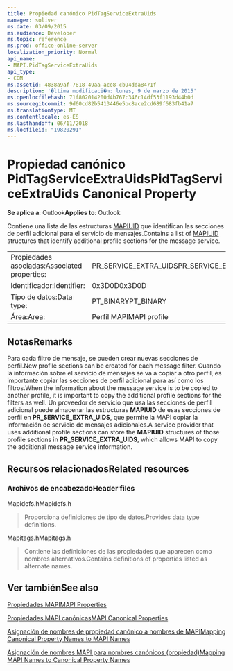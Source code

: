 ```yaml
---
title: Propiedad canónico PidTagServiceExtraUids
manager: soliver
ms.date: 03/09/2015
ms.audience: Developer
ms.topic: reference
ms.prod: office-online-server
localization_priority: Normal
api_name:
- MAPI.PidTagServiceExtraUids
api_type:
- COM
ms.assetid: 4838a9af-7818-49aa-ace8-cb94dda8471f
description: '�ltima modificaci�n: lunes, 9 de marzo de 2015'
ms.openlocfilehash: 71f802014200d4b767c346c14df53f1193d44b0d
ms.sourcegitcommit: 9d60cd82b5413446e5bc8ace2cd689f683fb41a7
ms.translationtype: MT
ms.contentlocale: es-ES
ms.lasthandoff: 06/11/2018
ms.locfileid: "19820291"
---
```

# <a name="pidtagserviceextrauids-canonical-property"></a><span data-ttu-id="a1f9e-103">Propiedad canónico PidTagServiceExtraUids</span><span class="sxs-lookup"><span data-stu-id="a1f9e-103">PidTagServiceExtraUids Canonical Property</span></span>

  
  
<span data-ttu-id="a1f9e-104">**Se aplica a**: Outlook</span><span class="sxs-lookup"><span data-stu-id="a1f9e-104">**Applies to**: Outlook</span></span> 
  
<span data-ttu-id="a1f9e-105">Contiene una lista de las estructuras [MAPIUID](mapiuid.md) que identifican las secciones de perfil adicional para el servicio de mensajes.</span><span class="sxs-lookup"><span data-stu-id="a1f9e-105">Contains a list of [MAPIUID](mapiuid.md) structures that identify additional profile sections for the message service.</span></span> 
  
|||
|:-----|:-----|
|<span data-ttu-id="a1f9e-106">Propiedades asociadas:</span><span class="sxs-lookup"><span data-stu-id="a1f9e-106">Associated properties:</span></span>  <br/> |<span data-ttu-id="a1f9e-107">PR_SERVICE_EXTRA_UIDS</span><span class="sxs-lookup"><span data-stu-id="a1f9e-107">PR_SERVICE_EXTRA_UIDS</span></span>  <br/> |
|<span data-ttu-id="a1f9e-108">Identificador:</span><span class="sxs-lookup"><span data-stu-id="a1f9e-108">Identifier:</span></span>  <br/> |<span data-ttu-id="a1f9e-109">0x3D0D</span><span class="sxs-lookup"><span data-stu-id="a1f9e-109">0x3D0D</span></span>  <br/> |
|<span data-ttu-id="a1f9e-110">Tipo de datos:</span><span class="sxs-lookup"><span data-stu-id="a1f9e-110">Data type:</span></span>  <br/> |<span data-ttu-id="a1f9e-111">PT_BINARY</span><span class="sxs-lookup"><span data-stu-id="a1f9e-111">PT_BINARY</span></span>  <br/> |
|<span data-ttu-id="a1f9e-112">Área:</span><span class="sxs-lookup"><span data-stu-id="a1f9e-112">Area:</span></span>  <br/> |<span data-ttu-id="a1f9e-113">Perfil MAPI</span><span class="sxs-lookup"><span data-stu-id="a1f9e-113">MAPI profile</span></span>  <br/> |
   
## <a name="remarks"></a><span data-ttu-id="a1f9e-114">Notas</span><span class="sxs-lookup"><span data-stu-id="a1f9e-114">Remarks</span></span>

<span data-ttu-id="a1f9e-115">Para cada filtro de mensaje, se pueden crear nuevas secciones de perfil.</span><span class="sxs-lookup"><span data-stu-id="a1f9e-115">New profile sections can be created for each message filter.</span></span> <span data-ttu-id="a1f9e-116">Cuando la información sobre el servicio de mensajes se va a copiar a otro perfil, es importante copiar las secciones de perfil adicional para así como los filtros.</span><span class="sxs-lookup"><span data-stu-id="a1f9e-116">When the information about the message service is to be copied to another profile, it is important to copy the additional profile sections for the filters as well.</span></span> <span data-ttu-id="a1f9e-117">Un proveedor de servicio que usa las secciones de perfil adicional puede almacenar las estructuras **MAPIUID** de esas secciones de perfil en **PR_SERVICE_EXTRA_UIDS**, que permite la MAPI copiar la información de servicio de mensajes adicionales.</span><span class="sxs-lookup"><span data-stu-id="a1f9e-117">A service provider that uses additional profile sections can store the **MAPIUID** structures of those profile sections in **PR_SERVICE_EXTRA_UIDS**, which allows MAPI to copy the additional message service information.</span></span>
  
## <a name="related-resources"></a><span data-ttu-id="a1f9e-118">Recursos relacionados</span><span class="sxs-lookup"><span data-stu-id="a1f9e-118">Related resources</span></span>

### <a name="header-files"></a><span data-ttu-id="a1f9e-119">Archivos de encabezado</span><span class="sxs-lookup"><span data-stu-id="a1f9e-119">Header files</span></span>

<span data-ttu-id="a1f9e-120">Mapidefs.h</span><span class="sxs-lookup"><span data-stu-id="a1f9e-120">Mapidefs.h</span></span>
  
> <span data-ttu-id="a1f9e-121">Proporciona definiciones de tipo de datos.</span><span class="sxs-lookup"><span data-stu-id="a1f9e-121">Provides data type definitions.</span></span>
    
<span data-ttu-id="a1f9e-122">Mapitags.h</span><span class="sxs-lookup"><span data-stu-id="a1f9e-122">Mapitags.h</span></span>
  
> <span data-ttu-id="a1f9e-123">Contiene las definiciones de las propiedades que aparecen como nombres alternativos.</span><span class="sxs-lookup"><span data-stu-id="a1f9e-123">Contains definitions of properties listed as alternate names.</span></span>
    
## <a name="see-also"></a><span data-ttu-id="a1f9e-124">Ver también</span><span class="sxs-lookup"><span data-stu-id="a1f9e-124">See also</span></span>



[<span data-ttu-id="a1f9e-125">Propiedades MAPI</span><span class="sxs-lookup"><span data-stu-id="a1f9e-125">MAPI Properties</span></span>](mapi-properties.md)
  
[<span data-ttu-id="a1f9e-126">Propiedades MAPI canónicas</span><span class="sxs-lookup"><span data-stu-id="a1f9e-126">MAPI Canonical Properties</span></span>](mapi-canonical-properties.md)
  
[<span data-ttu-id="a1f9e-127">Asignación de nombres de propiedad canónico a nombres de MAPI</span><span class="sxs-lookup"><span data-stu-id="a1f9e-127">Mapping Canonical Property Names to MAPI Names</span></span>](mapping-canonical-property-names-to-mapi-names.md)
  
[<span data-ttu-id="a1f9e-128">Asignación de nombres MAPI para nombres canónicos (propiedad)</span><span class="sxs-lookup"><span data-stu-id="a1f9e-128">Mapping MAPI Names to Canonical Property Names</span></span>](mapping-mapi-names-to-canonical-property-names.md)

